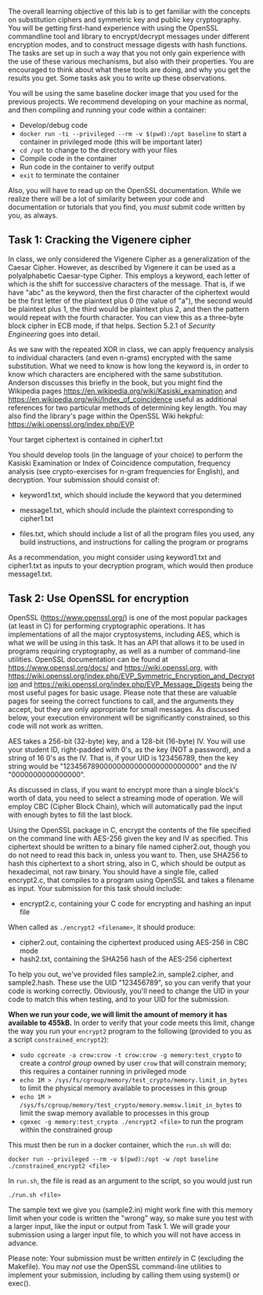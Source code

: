 The overall learning objective of this lab is to get familiar with
the concepts on substitution ciphers and symmetric key and public
key cryptography. You will be getting first-hand experience with
using the OpenSSL commandline tool and library to encrypt/decrypt
messages under different encryption modes, and to construct message
digests with hash functions. The tasks are set up in such a way
that you not only gain experience with the use of these various
mechanisms, but also with their properties. You are encouraged to
think about what these tools are doing, and why you get the results
you get. Some tasks ask you to write up these observations.

You will be using the same baseline docker image that you used for
the previous projects.  We recommend developing on your machine as
normal, and then compiling and running your code within a container:

 * Develop/debug code
 * `docker run -ti --privileged --rm -v $(pwd):/opt baseline` to
   start a container in privileged mode (this will be important
   later)
 * `cd /opt` to change to the directory with your files
 * Compile code in the container
 * Run code in the container to verify output
 * `exit` to terminate the container

Also, you will have to read up on the OpenSSL documentation. While
we realize there will be a lot of similarity between your code and
documentation or tutorials that you find, you *must* submit code
written by you, as always.

## Task 1: Cracking the Vigenere cipher

   In class, we only considered the Vigenere Cipher as a generalization
   of the Caesar Cipher. However, as described by Vigenere it can
   be used as a polyalphabetic Caesar-type Cipher. This employs a
   keyword, each letter of which is the shift for successive
   characters of the message.  That is, if we have "abc" as the
   keyword, then the first character of the ciphertext would be the
   first letter of the plaintext plus 0 (the value of "a"), the
   second would be plaintext plus 1, the third would be plaintext
   plus 2, and then the pattern would repeat with the fourth
   character. You can view this as a three-byte block cipher in ECB
   mode, if that helps. Section 5.2.1 of _Security Engineering_ goes
   into detail.

   As we saw with the repeated XOR in class, we can apply frequency
   analysis to individual characters (and even n-grams) encrypted with
   the same substitution. What we need to know is how long the keyword
   is, in order to know which characters are enciphered with the same
   substitution. Anderson discusses this briefly in the book, but you
   might find the Wikipedia pages
   https://en.wikipedia.org/wiki/Kasiski_examination and
   https://en.wikipedia.org/wiki/Index_of_coincidence useful as
   additional references for two particular methods of determining key
   length. You may also find the library's page within the OpenSSL
   Wiki hekpful: https://wiki.openssl.org/index.php/EVP

   Your target ciphertext is contained in cipher1.txt

   You should develop tools (in the language of your choice) to
   perform the Kasiski Examination or Index of Coincidence
   computation, frequency analysis (see crypto-exercises for n-gram
   frequencies for English), and decryption. Your submission should
   consist of:

   - keyword1.txt, which should include the keyword that you
     determined

   - message1.txt, which should include the plaintext corresponding
     to cipher1.txt

   - files.txt, which should include a list of all the program
     files you used, any build instructions, and
     instructions for calling the program or programs

   As a recommendation, you might consider using keyword1.txt and
   cipher1.txt as inputs to your decryption program, which would
   then produce message1.txt.

## Task 2: Use OpenSSL for encryption

   OpenSSL (https://www.openssl.org/) is one of the most popular
   packages (at least in C) for performing cryptographic operations.
   It has implementations of all the major cryptosystems, including
   AES, which is what we will be using in this task. It has an API
   that allows it to be used in programs requiring cryptography, as
   well as a number of command-line utilities. OpenSSL documentation
   can be found at https://www.openssl.org/docs/ and
   https://wiki.openssl.org, with
   https://wiki.openssl.org/index.php/EVP_Symmetric_Encryption_and_Decryption
   and https://wiki.openssl.org/index.php/EVP_Message_Digests being
   the most useful pages for basic usage. Please note that these are
   valuable pages for seeing the correct functions to call, and the
   arguments they accept, but they are only appropriate for small
   messages. As discussed below, your execution environment will be
   significantly constrained, so this code will not work as written.

   AES takes a 256-bit (32-byte) key, and a 128-bit (16-byte) IV.
   You will use your student ID, right-padded with 0's, as the key
   (NOT a password), and a string of 16 0's as the IV. That is, if
   your UID is 123456789, then the key string would be
   "12345678900000000000000000000000" and the IV "0000000000000000".

   As discussed in class, if you want to encrypt more than a single
   block's worth of data, you need to select a streaming mode of
   operation. We will employ CBC (Cipher Block Chain), which will
   automatically pad the input with enough bytes to fill the last
   block.

   Using the OpenSSL package in C, encrypt the contents of the
   file specified on the command line with AES-256 given the key and IV as
   specified. This ciphertext should be written to a binary file
   named cipher2.out, though you do not need to read this back in,
   unless you want to.  Then, use SHA256 to hash this ciphertext
   to a short string, also in C, which should be output as hexadecimal,
   not raw binary.  You should have a single file, called encrypt2.c,
   that compiles to a program using OpenSSL and takes a filename
   as input. Your submission for this task should include:

   - encrypt2.c, containing your C code for encrypting and
     hashing an input file

   When called as `./encrypt2 <filename>`, it should produce:

   - cipher2.out, containing the ciphertext produced using AES-256
     in CBC mode
   - hash2.txt, containing the SHA256 hash of the AES-256
     ciphertext

   To help you out, we've provided files sample2.in, sample2.cipher,
   and sample2.hash. These use the UID "123456789", so you can
   verify that your code is working correctly.  Obviously, you'll
   need to change the UID in your code to match this when testing,
   and to your UID for the submission.

   **When we run your code, we will limit the amount of memory it has
   available to 455kB.** In order to verify that your code meets this
   limit, change the way you run your `encrypt2` program to the
   following (provided to you as a script `constrained_encrypt2`):

   * `sudo cgcreate -a crow:crow -t crow:crow -g memory:test_crypto` to create
      a *control group* owned by user `crow` that will constrain memory; this
      requires a container running in privileged mode
   * `echo 1M > /sys/fs/cgroup/memory/test_crypto/memory.limit_in_bytes` to
      limit the physical memory available to processes in this group
   * `echo 1M > /sys/fs/cgroup/memory/test_crypto/memory.memsw.limit_in_bytes`
      to limit the swap memory available to processes in this group
   * `cgexec -g memory:test_crypto ./encrypt2 <file>` to run the
      program within the constrained group

   This must then be run in a docker container, which the `run.sh` will do:
   
    docker run --privileged --rm -v $(pwd):/opt -w /opt baseline ./constrained_encrypt2 <file>

   In `run.sh`, the file is read as an argument to the script,
   so you would just run

    ./run.sh <file>

   The sample text we give you (sample2.in) might work fine with this
   memory limit when your code is written the "wrong" way, so make
   sure you test with a larger input, like the input or output from
   Task 1. We will grade your submission using a larger input file, to
   which you will not have access in advance.

   Please note:  Your submission must be written *entirely* in C
   (excluding the Makefile).  You may *not* use the OpenSSL
   command-line utilities to implement your submission, including
   by calling them using system() or exec().


